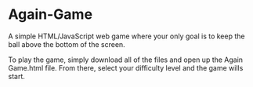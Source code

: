 # Again-Game
A simple HTML/JavaScript web game where your only goal is to keep the ball above the bottom of the screen.

To play the game, simply download all of the files and open up the Again Game.html file. From there, select your difficulty level and the game wills start.
